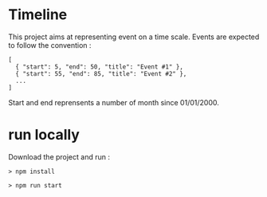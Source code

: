 # Timeline

This project aims at representing event on a time scale. Events are expected to follow the convention :

```
[
  { "start": 5, "end": 50, "title": "Event #1" },
  { "start": 55, "end": 85, "title": "Event #2" },
  ...
]
```

Start and end reprensents a number of month since 01/01/2000.


# run locally

Download the project and run :

```
> npm install

> npm run start
```
